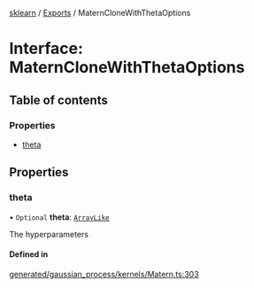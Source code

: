 [sklearn](../readme.md) / [Exports](../modules.md) / MaternCloneWithThetaOptions

# Interface: MaternCloneWithThetaOptions

## Table of contents

### Properties

- [theta](MaternCloneWithThetaOptions.md#theta)

## Properties

### theta

• `Optional` **theta**: [`ArrayLike`](../modules.md#arraylike)

The hyperparameters

#### Defined in

[generated/gaussian_process/kernels/Matern.ts:303](https://github.com/transitive-bullshit/scikit-learn-ts/blob/367336a/packages/sklearn/src/generated/gaussian_process/kernels/Matern.ts#L303)
